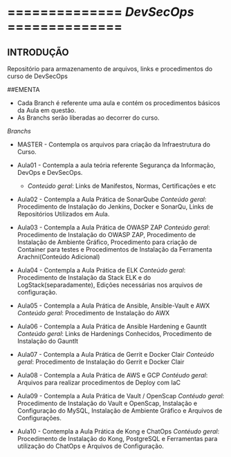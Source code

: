# ============== *DevSecOps* ==============

## INTRODUÇÃO
Repositório para armazenamento de arquivos, links e procedimentos do curso de DevSecOps

##EMENTA
- Cada Branch é referente uma aula e contém os procedimentos básicos da Aula em questão.
- As Branchs serão liberadas ao decorrer do curso.

*Branchs*
- MASTER - Contempla os arquivos para criação da Infraestrutura do Curso.

- Aula01 - Contempla a aula teória referente Segurança da Informação, DevOps e DevSecOps.
  - *Conteúdo geral*: Links de Manifestos, Normas, Certificações e etc

- Aula02 - Contempla a Aula Prática de SonarQube
           *Conteúdo geral*: Procedimento de Instalação do Jenkins, Docker e SonarQu, Links de Repositórios Utilizados em Aula.

- Aula03 - Contempla a Aula Prática de OWASP ZAP
           *Conteúdo geral*: Procedimento de Instalação do OWASP ZAP, Procedimento de Instalação de Ambiente Gráfico, Procedimento para criação de Container para testes e Procedimentos de Instalação da Ferramenta Arachni(Conteúdo Adicional)

- Aula04 - Contempla a Aula Prática de ELK
           *Conteúdo geral*: Procedimento de Instalação da Stack ELK e do LogStack(separadamente), Edições necessárias nos arquivos de configuração.

- Aula05 - Contempla a Aula Prática de Ansible, Ansible-Vault e AWX
	       *Conteúdo geral*: Procedimento de Instalação do AWX

- Aula06 - Contempla a Aula Prática de Ansible Hardening e Gauntlt
           *Conteúdo geral*: Links de Hardenings Conhecidos, Procedimento de Instalação do Gauntlt

- Aula07 - Contempla a Aula Prática de Gerrit e Docker Clair
	       *Conteúdo geral*: Procedimento de Instalação do Gerrit e Docker Clair

- Aula08 - Contempla a Aula Prática de AWS e GCP
          *Contéudo geral*: Arquivos para realizar procedimentos de Deploy com IaC

- Aula09 - Contempla a Aula Prática de Vault / OpenScap
          *Contéudo geral*: Procedimento de Instalação do Vault e OpenScap, Instalação e Configuração do MySQL, Instalação de Ambiente Gráfico e Arquivos de Configurações.

- Aula10 - Contempla a Aula Prática de Kong e ChatOps
          *Contéudo geral*: Procedimento de Instalação do Kong, PostgreSQL e Ferramentas para utilização do ChatOps e Arquivos de Configuração.
